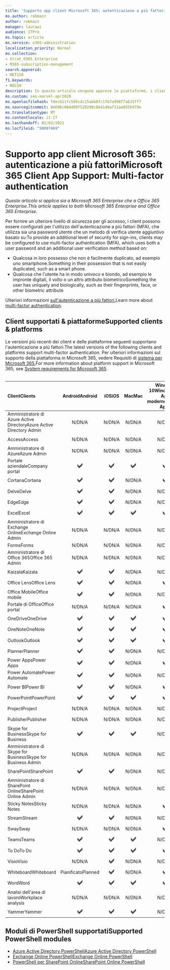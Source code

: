 ```yaml
---
title: 'Supporto app client Microsoft 365: autenticazione a più fattori'
ms.author: robmazz
author: robmazz
manager: laurawi
audience: ITPro
ms.topic: article
ms.service: o365-administration
localization_priority: Normal
ms.collection:
- Strat_O365_Enterprise
- M365-subscription-management
search.appverid:
- MET150
f1.keywords:
- NOCSH
description: In questo articolo vengono apprese le piattaforme, i client e i moduli di PowerShell che supportano l'autenticazione a più fattori per Microsoft 365.
ms.custom: seo-marvel-apr2020
ms.openlocfilehash: fdec611fc595cdc15abb0fc1fb7a998f7a615ff7
ms.sourcegitcommit: 8e696c084d097520209c864140af11aa055b979e
ms.translationtype: MT
ms.contentlocale: it-IT
ms.lasthandoff: 02/03/2021
ms.locfileid: "50097469"
---
```

# <a name="microsoft-365-client-app-support-multi-factor-authentication"></a><span data-ttu-id="503fd-103">Supporto app client Microsoft 365: autenticazione a più fattori</span><span class="sxs-lookup"><span data-stu-id="503fd-103">Microsoft 365 Client App Support: Multi-factor authentication</span></span>

<span data-ttu-id="503fd-104">*Questo articolo si applica sia a Microsoft 365 Enterprise che a Office 365 Enterprise*.</span><span class="sxs-lookup"><span data-stu-id="503fd-104">*This article applies to both Microsoft 365 Enterprise and Office 365 Enterprise.*</span></span>

<span data-ttu-id="503fd-105">Per fornire un ulteriore livello di sicurezza per gli accesso, i client possono essere configurati per l'utilizzo dell'autenticazione a più fattori (MFA), che utilizza sia una password utente che un metodo di verifica utente aggiuntivo basato su:</span><span class="sxs-lookup"><span data-stu-id="503fd-105">To provide an additional level of security for sign-ins, clients may be configured to use multi-factor authentication (MFA), which uses both a user password and an additional user verification method based on:</span></span>

- <span data-ttu-id="503fd-106">Qualcosa in loro possesso che non è facilmente duplicato, ad esempio uno smartphone.</span><span class="sxs-lookup"><span data-stu-id="503fd-106">Something  in their possession that is not easily duplicated, such as a smart phone.</span></span>
- <span data-ttu-id="503fd-107">Qualcosa che l'utente ha in modo univoco e biondo, ad esempio le impronte digitali, il volto o un altro attributo biometrico</span><span class="sxs-lookup"><span data-stu-id="503fd-107">Something the user has uniquely and biologically, such as their fingerprints, face, or other biometric attribute</span></span>

<span data-ttu-id="503fd-108">Ulteriori informazioni [sull'autenticazione a più fattori.](/azure/active-directory/authentication/multi-factor-authentication)</span><span class="sxs-lookup"><span data-stu-id="503fd-108">Learn more about [multi-factor authentication](/azure/active-directory/authentication/multi-factor-authentication).</span></span>

## <a name="supported-clients--platforms"></a><span data-ttu-id="503fd-109">Client supportati & piattaforme</span><span class="sxs-lookup"><span data-stu-id="503fd-109">Supported clients & platforms</span></span>

<span data-ttu-id="503fd-110">Le versioni più recenti dei client e delle piattaforme seguenti supportano l'autenticazione a più fattori.</span><span class="sxs-lookup"><span data-stu-id="503fd-110">The latest versions of the following clients and platforms support multi-factor authentication.</span></span> <span data-ttu-id="503fd-111">Per ulteriori informazioni sul supporto della piattaforma in Microsoft 365, vedere Requisiti di [sistema per Microsoft 365.](/microsoft-365/microsoft-365-and-office-resources)</span><span class="sxs-lookup"><span data-stu-id="503fd-111">For more information about platform support in Microsoft 365, see [System requirements for Microsoft 365](/microsoft-365/microsoft-365-and-office-resources).</span></span>
<br>
<br>

| <span data-ttu-id="503fd-112">Client</span><span class="sxs-lookup"><span data-stu-id="503fd-112">Clients</span></span> | <span data-ttu-id="503fd-113">Android</span><span class="sxs-lookup"><span data-stu-id="503fd-113">Android</span></span> | <span data-ttu-id="503fd-114">iOS</span><span class="sxs-lookup"><span data-stu-id="503fd-114">iOS</span></span> | <span data-ttu-id="503fd-115">Mac</span><span class="sxs-lookup"><span data-stu-id="503fd-115">Mac</span></span>| <span data-ttu-id="503fd-116">Windows 10</span><span class="sxs-lookup"><span data-stu-id="503fd-116">Windows 10</span></span> <br> <span data-ttu-id="503fd-117">App moderne</span><span class="sxs-lookup"><span data-stu-id="503fd-117">Modern Apps</span></span>| <span data-ttu-id="503fd-118">Windows 10</span><span class="sxs-lookup"><span data-stu-id="503fd-118">Windows 10</span></span> <br> <span data-ttu-id="503fd-119">Desktop</span><span class="sxs-lookup"><span data-stu-id="503fd-119">Desktop</span></span> |
|:---|:---:|:---:|:---:|:---:|:---:|
| <span data-ttu-id="503fd-120">Amministratore di Azure Active Directory</span><span class="sxs-lookup"><span data-stu-id="503fd-120">Azure Active Directory Admin</span></span> | <span data-ttu-id="503fd-121">N/D</span><span class="sxs-lookup"><span data-stu-id="503fd-121">N/A</span></span> | <span data-ttu-id="503fd-122">N/D</span><span class="sxs-lookup"><span data-stu-id="503fd-122">N/A</span></span> | <span data-ttu-id="503fd-123">N/D</span><span class="sxs-lookup"><span data-stu-id="503fd-123">N/A</span></span> | <span data-ttu-id="503fd-124">N/D</span><span class="sxs-lookup"><span data-stu-id="503fd-124">N/A</span></span> | ![Supportato](../media/check-mark.png) |
| <span data-ttu-id="503fd-126">Access</span><span class="sxs-lookup"><span data-stu-id="503fd-126">Access</span></span> | <span data-ttu-id="503fd-127">N/D</span><span class="sxs-lookup"><span data-stu-id="503fd-127">N/A</span></span> | <span data-ttu-id="503fd-128">N/D</span><span class="sxs-lookup"><span data-stu-id="503fd-128">N/A</span></span> | <span data-ttu-id="503fd-129">N/D</span><span class="sxs-lookup"><span data-stu-id="503fd-129">N/A</span></span> | <span data-ttu-id="503fd-130">N/D</span><span class="sxs-lookup"><span data-stu-id="503fd-130">N/A</span></span> | ![Supportato](../media/check-mark.png) |
| <span data-ttu-id="503fd-132">Amministratore di Azure</span><span class="sxs-lookup"><span data-stu-id="503fd-132">Azure Admin</span></span> | <span data-ttu-id="503fd-133">N/D</span><span class="sxs-lookup"><span data-stu-id="503fd-133">N/A</span></span> | <span data-ttu-id="503fd-134">N/D</span><span class="sxs-lookup"><span data-stu-id="503fd-134">N/A</span></span> | <span data-ttu-id="503fd-135">N/D</span><span class="sxs-lookup"><span data-stu-id="503fd-135">N/A</span></span> | <span data-ttu-id="503fd-136">N/D</span><span class="sxs-lookup"><span data-stu-id="503fd-136">N/A</span></span> | <span data-ttu-id="503fd-137">N/D</span><span class="sxs-lookup"><span data-stu-id="503fd-137">N/A</span></span> |
| <span data-ttu-id="503fd-138">Portale aziendale</span><span class="sxs-lookup"><span data-stu-id="503fd-138">Company portal</span></span> | ![Supportato](../media/check-mark.png) | ![Supportato](../media/check-mark.png) | ![Supportato](../media/check-mark.png) | ![Supportato](../media/check-mark.png) | <span data-ttu-id="503fd-143">N/D</span><span class="sxs-lookup"><span data-stu-id="503fd-143">N/A</span></span> |
| <span data-ttu-id="503fd-144">Cortana</span><span class="sxs-lookup"><span data-stu-id="503fd-144">Cortana</span></span> | ![Supportato](../media/check-mark.png) | ![Supportato](../media/check-mark.png) | <span data-ttu-id="503fd-147">N/D</span><span class="sxs-lookup"><span data-stu-id="503fd-147">N/A</span></span> | ![Supportato](../media/check-mark.png) | <span data-ttu-id="503fd-149">N/D</span><span class="sxs-lookup"><span data-stu-id="503fd-149">N/A</span></span> |
| <span data-ttu-id="503fd-150">Delve</span><span class="sxs-lookup"><span data-stu-id="503fd-150">Delve</span></span> | ![Supportato](../media/check-mark.png) | ![Supportato](../media/check-mark.png) | <span data-ttu-id="503fd-153">N/D</span><span class="sxs-lookup"><span data-stu-id="503fd-153">N/A</span></span> | <span data-ttu-id="503fd-154">N/D</span><span class="sxs-lookup"><span data-stu-id="503fd-154">N/A</span></span> | <span data-ttu-id="503fd-155">N/D</span><span class="sxs-lookup"><span data-stu-id="503fd-155">N/A</span></span> |
| <span data-ttu-id="503fd-156">Edge</span><span class="sxs-lookup"><span data-stu-id="503fd-156">Edge</span></span> | ![Supportato](../media/check-mark.png) | ![Supportato](../media/check-mark.png) | <span data-ttu-id="503fd-159">N/D</span><span class="sxs-lookup"><span data-stu-id="503fd-159">N/A</span></span> | <span data-ttu-id="503fd-160">N/D</span><span class="sxs-lookup"><span data-stu-id="503fd-160">N/A</span></span> | ![Supportato](../media/check-mark.png) |
| <span data-ttu-id="503fd-162">Excel</span><span class="sxs-lookup"><span data-stu-id="503fd-162">Excel</span></span> | ![Supportato](../media/check-mark.png) | ![Supportato](../media/check-mark.png) | ![Supportato](../media/check-mark.png) | ![Supportato](../media/check-mark.png) | ![Supportato](../media/check-mark.png) |
| <span data-ttu-id="503fd-168">Amministratore di Exchange Online</span><span class="sxs-lookup"><span data-stu-id="503fd-168">Exchange Online Admin</span></span> | <span data-ttu-id="503fd-169">N/D</span><span class="sxs-lookup"><span data-stu-id="503fd-169">N/A</span></span> | <span data-ttu-id="503fd-170">N/D</span><span class="sxs-lookup"><span data-stu-id="503fd-170">N/A</span></span> | <span data-ttu-id="503fd-171">N/D</span><span class="sxs-lookup"><span data-stu-id="503fd-171">N/A</span></span> | <span data-ttu-id="503fd-172">N/D</span><span class="sxs-lookup"><span data-stu-id="503fd-172">N/A</span></span> | ![Supportato](../media/check-mark.png) |
| <span data-ttu-id="503fd-174">Forms</span><span class="sxs-lookup"><span data-stu-id="503fd-174">Forms</span></span> | <span data-ttu-id="503fd-175">N/D</span><span class="sxs-lookup"><span data-stu-id="503fd-175">N/A</span></span> | <span data-ttu-id="503fd-176">N/D</span><span class="sxs-lookup"><span data-stu-id="503fd-176">N/A</span></span> | <span data-ttu-id="503fd-177">N/D</span><span class="sxs-lookup"><span data-stu-id="503fd-177">N/A</span></span> | <span data-ttu-id="503fd-178">N/D</span><span class="sxs-lookup"><span data-stu-id="503fd-178">N/A</span></span> | <span data-ttu-id="503fd-179">N/D</span><span class="sxs-lookup"><span data-stu-id="503fd-179">N/A</span></span> |
| <span data-ttu-id="503fd-180">Amministratore di Office 365</span><span class="sxs-lookup"><span data-stu-id="503fd-180">Office 365 Admin</span></span> | <span data-ttu-id="503fd-181">N/D</span><span class="sxs-lookup"><span data-stu-id="503fd-181">N/A</span></span> | <span data-ttu-id="503fd-182">N/D</span><span class="sxs-lookup"><span data-stu-id="503fd-182">N/A</span></span> | <span data-ttu-id="503fd-183">N/D</span><span class="sxs-lookup"><span data-stu-id="503fd-183">N/A</span></span> | <span data-ttu-id="503fd-184">N/D</span><span class="sxs-lookup"><span data-stu-id="503fd-184">N/A</span></span> | ![Supportato](../media/check-mark.png) |  |
| <span data-ttu-id="503fd-186">Kaizala</span><span class="sxs-lookup"><span data-stu-id="503fd-186">Kaizala</span></span> | ![Supportato](../media/check-mark.png) | ![Supportato](../media/check-mark.png) | <span data-ttu-id="503fd-189">N/D</span><span class="sxs-lookup"><span data-stu-id="503fd-189">N/A</span></span> | <span data-ttu-id="503fd-190">N/D</span><span class="sxs-lookup"><span data-stu-id="503fd-190">N/A</span></span> | <span data-ttu-id="503fd-191">N/D</span><span class="sxs-lookup"><span data-stu-id="503fd-191">N/A</span></span> |
| <span data-ttu-id="503fd-192">Office Lens</span><span class="sxs-lookup"><span data-stu-id="503fd-192">Office Lens</span></span>| ![Supportato](../media/check-mark.png) | ![Supportato](../media/check-mark.png) | <span data-ttu-id="503fd-195">N/D</span><span class="sxs-lookup"><span data-stu-id="503fd-195">N/A</span></span> | ![Supportato](../media/check-mark.png) | <span data-ttu-id="503fd-197">N/D</span><span class="sxs-lookup"><span data-stu-id="503fd-197">N/A</span></span> |
| <span data-ttu-id="503fd-198">Office Mobile</span><span class="sxs-lookup"><span data-stu-id="503fd-198">Office mobile</span></span> | ![Supportato](../media/check-mark.png) | ![Supportato](../media/check-mark.png) | <span data-ttu-id="503fd-201">N/D</span><span class="sxs-lookup"><span data-stu-id="503fd-201">N/A</span></span> | <span data-ttu-id="503fd-202">N/D</span><span class="sxs-lookup"><span data-stu-id="503fd-202">N/A</span></span> | <span data-ttu-id="503fd-203">N/D</span><span class="sxs-lookup"><span data-stu-id="503fd-203">N/A</span></span> |
| <span data-ttu-id="503fd-204">Portale di Office</span><span class="sxs-lookup"><span data-stu-id="503fd-204">Office portal</span></span> | <span data-ttu-id="503fd-205">N/D</span><span class="sxs-lookup"><span data-stu-id="503fd-205">N/A</span></span> | <span data-ttu-id="503fd-206">N/D</span><span class="sxs-lookup"><span data-stu-id="503fd-206">N/A</span></span> | <span data-ttu-id="503fd-207">N/D</span><span class="sxs-lookup"><span data-stu-id="503fd-207">N/A</span></span> | ![Supportato](../media/check-mark.png) | <span data-ttu-id="503fd-209">N/D</span><span class="sxs-lookup"><span data-stu-id="503fd-209">N/A</span></span> |
| <span data-ttu-id="503fd-210">OneDrive</span><span class="sxs-lookup"><span data-stu-id="503fd-210">OneDrive</span></span> | ![Supportato](../media/check-mark.png) | ![Supportato](../media/check-mark.png) | ![Supportato](../media/check-mark.png) | ![Supportato](../media/check-mark.png) | ![Supportato](../media/check-mark.png) |
| <span data-ttu-id="503fd-216">OneNote</span><span class="sxs-lookup"><span data-stu-id="503fd-216">OneNote</span></span> | ![Supportato](../media/check-mark.png) | ![Supportato](../media/check-mark.png) | ![Supportato](../media/check-mark.png) | ![Supportato](../media/check-mark.png) | ![Supportato](../media/check-mark.png) |
| <span data-ttu-id="503fd-222">Outlook</span><span class="sxs-lookup"><span data-stu-id="503fd-222">Outlook</span></span> | ![Supportato](../media/check-mark.png) | ![Supportato](../media/check-mark.png) | ![Supportato](../media/check-mark.png) | ![Supportato](../media/check-mark.png) | ![Supportato](../media/check-mark.png) |
| <span data-ttu-id="503fd-228">Planner</span><span class="sxs-lookup"><span data-stu-id="503fd-228">Planner</span></span> | ![Supportato](../media/check-mark.png) | ![Supportato](../media/check-mark.png) | <span data-ttu-id="503fd-231">N/D</span><span class="sxs-lookup"><span data-stu-id="503fd-231">N/A</span></span> | <span data-ttu-id="503fd-232">N/D</span><span class="sxs-lookup"><span data-stu-id="503fd-232">N/A</span></span> | <span data-ttu-id="503fd-233">N/D</span><span class="sxs-lookup"><span data-stu-id="503fd-233">N/A</span></span> |
| <span data-ttu-id="503fd-234">Power Apps</span><span class="sxs-lookup"><span data-stu-id="503fd-234">Power Apps</span></span> | ![Supportato](../media/check-mark.png) | ![Supportato](../media/check-mark.png) | <span data-ttu-id="503fd-237">N/D</span><span class="sxs-lookup"><span data-stu-id="503fd-237">N/A</span></span> | ![Supportato](../media/check-mark.png) | <span data-ttu-id="503fd-239">N/D</span><span class="sxs-lookup"><span data-stu-id="503fd-239">N/A</span></span> |
| <span data-ttu-id="503fd-240">Power Automate</span><span class="sxs-lookup"><span data-stu-id="503fd-240">Power Automate</span></span> | ![Supportato](../media/check-mark.png) | ![Supportato](../media/check-mark.png) | <span data-ttu-id="503fd-243">N/D</span><span class="sxs-lookup"><span data-stu-id="503fd-243">N/A</span></span> | <span data-ttu-id="503fd-244">N/D</span><span class="sxs-lookup"><span data-stu-id="503fd-244">N/A</span></span> | <span data-ttu-id="503fd-245">N/D</span><span class="sxs-lookup"><span data-stu-id="503fd-245">N/A</span></span> |
| <span data-ttu-id="503fd-246">Power BI</span><span class="sxs-lookup"><span data-stu-id="503fd-246">Power BI</span></span> | ![Supportato](../media/check-mark.png) | ![Supportato](../media/check-mark.png) | <span data-ttu-id="503fd-249">N/D</span><span class="sxs-lookup"><span data-stu-id="503fd-249">N/A</span></span> | ![Supportato](../media/check-mark.png) | ![Supportato](../media/check-mark.png) |
| <span data-ttu-id="503fd-252">PowerPoint</span><span class="sxs-lookup"><span data-stu-id="503fd-252">PowerPoint</span></span> | ![Supportato](../media/check-mark.png) | ![Supportato](../media/check-mark.png) | ![Supportato](../media/check-mark.png) | ![Supportato](../media/check-mark.png) | ![Supportato](../media/check-mark.png) |
| <span data-ttu-id="503fd-258">Project</span><span class="sxs-lookup"><span data-stu-id="503fd-258">Project</span></span> | <span data-ttu-id="503fd-259">N/D</span><span class="sxs-lookup"><span data-stu-id="503fd-259">N/A</span></span> | <span data-ttu-id="503fd-260">N/D</span><span class="sxs-lookup"><span data-stu-id="503fd-260">N/A</span></span> | <span data-ttu-id="503fd-261">N/D</span><span class="sxs-lookup"><span data-stu-id="503fd-261">N/A</span></span> | <span data-ttu-id="503fd-262">N/D</span><span class="sxs-lookup"><span data-stu-id="503fd-262">N/A</span></span> | ![Supportato](../media/check-mark.png) |
| <span data-ttu-id="503fd-264">Publisher</span><span class="sxs-lookup"><span data-stu-id="503fd-264">Publisher</span></span> | <span data-ttu-id="503fd-265">N/D</span><span class="sxs-lookup"><span data-stu-id="503fd-265">N/A</span></span> | <span data-ttu-id="503fd-266">N/D</span><span class="sxs-lookup"><span data-stu-id="503fd-266">N/A</span></span> | <span data-ttu-id="503fd-267">N/D</span><span class="sxs-lookup"><span data-stu-id="503fd-267">N/A</span></span> | <span data-ttu-id="503fd-268">N/D</span><span class="sxs-lookup"><span data-stu-id="503fd-268">N/A</span></span> | ![Supportato](../media/check-mark.png) |
| <span data-ttu-id="503fd-270">Skype for Business</span><span class="sxs-lookup"><span data-stu-id="503fd-270">Skype for Business</span></span> | ![Supportato](../media/check-mark.png) | ![Supportato](../media/check-mark.png) | ![Supportato](../media/check-mark.png) | <span data-ttu-id="503fd-274">N/D</span><span class="sxs-lookup"><span data-stu-id="503fd-274">N/A</span></span> | ![Supportato](../media/check-mark.png) |
| <span data-ttu-id="503fd-276">Amministratore di Skype for Business</span><span class="sxs-lookup"><span data-stu-id="503fd-276">Skype for Business Admin</span></span> | <span data-ttu-id="503fd-277">N/D</span><span class="sxs-lookup"><span data-stu-id="503fd-277">N/A</span></span> | <span data-ttu-id="503fd-278">N/D</span><span class="sxs-lookup"><span data-stu-id="503fd-278">N/A</span></span> | <span data-ttu-id="503fd-279">N/D</span><span class="sxs-lookup"><span data-stu-id="503fd-279">N/A</span></span> | <span data-ttu-id="503fd-280">N/D</span><span class="sxs-lookup"><span data-stu-id="503fd-280">N/A</span></span> | ![Supportato](../media/check-mark.png) |
| <span data-ttu-id="503fd-282">SharePoint</span><span class="sxs-lookup"><span data-stu-id="503fd-282">SharePoint</span></span> | ![Supportato](../media/check-mark.png) | ![Supportato](../media/check-mark.png) | <span data-ttu-id="503fd-285">N/D</span><span class="sxs-lookup"><span data-stu-id="503fd-285">N/A</span></span> | <span data-ttu-id="503fd-286">N/D</span><span class="sxs-lookup"><span data-stu-id="503fd-286">N/A</span></span> | <span data-ttu-id="503fd-287">N/D</span><span class="sxs-lookup"><span data-stu-id="503fd-287">N/A</span></span> |
| <span data-ttu-id="503fd-288">Amministratore di SharePoint Online</span><span class="sxs-lookup"><span data-stu-id="503fd-288">SharePoint Online Admin</span></span> | <span data-ttu-id="503fd-289">N/D</span><span class="sxs-lookup"><span data-stu-id="503fd-289">N/A</span></span> | <span data-ttu-id="503fd-290">N/D</span><span class="sxs-lookup"><span data-stu-id="503fd-290">N/A</span></span> | <span data-ttu-id="503fd-291">N/D</span><span class="sxs-lookup"><span data-stu-id="503fd-291">N/A</span></span> | <span data-ttu-id="503fd-292">N/D</span><span class="sxs-lookup"><span data-stu-id="503fd-292">N/A</span></span> | ![Supportato](../media/check-mark.png) |
| <span data-ttu-id="503fd-294">Sticky Notes</span><span class="sxs-lookup"><span data-stu-id="503fd-294">Sticky Notes</span></span> | <span data-ttu-id="503fd-295">N/D</span><span class="sxs-lookup"><span data-stu-id="503fd-295">N/A</span></span> | <span data-ttu-id="503fd-296">N/D</span><span class="sxs-lookup"><span data-stu-id="503fd-296">N/A</span></span> | <span data-ttu-id="503fd-297">N/D</span><span class="sxs-lookup"><span data-stu-id="503fd-297">N/A</span></span> | ![Supportato](../media/check-mark.png) | <span data-ttu-id="503fd-299">N/D</span><span class="sxs-lookup"><span data-stu-id="503fd-299">N/A</span></span> |
| <span data-ttu-id="503fd-300">Stream</span><span class="sxs-lookup"><span data-stu-id="503fd-300">Stream</span></span> | ![Supportato](../media/check-mark.png) | ![Supportato](../media/check-mark.png) | <span data-ttu-id="503fd-303">N/D</span><span class="sxs-lookup"><span data-stu-id="503fd-303">N/A</span></span> | <span data-ttu-id="503fd-304">N/D</span><span class="sxs-lookup"><span data-stu-id="503fd-304">N/A</span></span> | <span data-ttu-id="503fd-305">N/D</span><span class="sxs-lookup"><span data-stu-id="503fd-305">N/A</span></span> |
| <span data-ttu-id="503fd-306">Sway</span><span class="sxs-lookup"><span data-stu-id="503fd-306">Sway</span></span> | <span data-ttu-id="503fd-307">N/D</span><span class="sxs-lookup"><span data-stu-id="503fd-307">N/A</span></span> | <span data-ttu-id="503fd-308">N/D</span><span class="sxs-lookup"><span data-stu-id="503fd-308">N/A</span></span> | <span data-ttu-id="503fd-309">N/D</span><span class="sxs-lookup"><span data-stu-id="503fd-309">N/A</span></span> | ![Supportato](../media/check-mark.png) | <span data-ttu-id="503fd-311">N/D</span><span class="sxs-lookup"><span data-stu-id="503fd-311">N/A</span></span> |
| <span data-ttu-id="503fd-312">Teams</span><span class="sxs-lookup"><span data-stu-id="503fd-312">Teams</span></span> | ![Supportato](../media/check-mark.png) | ![Supportato](../media/check-mark.png) | ![Supportato](../media/check-mark.png) | <span data-ttu-id="503fd-316">N/D</span><span class="sxs-lookup"><span data-stu-id="503fd-316">N/A</span></span> | ![Supportato](../media/check-mark.png) |
| <span data-ttu-id="503fd-318">To Do</span><span class="sxs-lookup"><span data-stu-id="503fd-318">To Do</span></span> | ![Supportato](../media/check-mark.png) | ![Supportato](../media/check-mark.png) | ![Supportato](../media/check-mark.png) | ![Supportato](../media/check-mark.png) | <span data-ttu-id="503fd-323">N/D</span><span class="sxs-lookup"><span data-stu-id="503fd-323">N/A</span></span> |
| <span data-ttu-id="503fd-324">Visio</span><span class="sxs-lookup"><span data-stu-id="503fd-324">Visio</span></span> | <span data-ttu-id="503fd-325">N/D</span><span class="sxs-lookup"><span data-stu-id="503fd-325">N/A</span></span> | ![Supportato](../media/check-mark.png) | <span data-ttu-id="503fd-327">N/D</span><span class="sxs-lookup"><span data-stu-id="503fd-327">N/A</span></span> | <span data-ttu-id="503fd-328">N/D</span><span class="sxs-lookup"><span data-stu-id="503fd-328">N/A</span></span> | ![Supportato](../media/check-mark.png) |
| <span data-ttu-id="503fd-330">Whiteboard</span><span class="sxs-lookup"><span data-stu-id="503fd-330">Whiteboard</span></span> | <span data-ttu-id="503fd-331">Pianificato</span><span class="sxs-lookup"><span data-stu-id="503fd-331">Planned</span></span> | ![Supportato](../media/check-mark.png) | <span data-ttu-id="503fd-333">N/D</span><span class="sxs-lookup"><span data-stu-id="503fd-333">N/A</span></span> | ![Supportato](../media/check-mark.png) | <span data-ttu-id="503fd-335">N/D</span><span class="sxs-lookup"><span data-stu-id="503fd-335">N/A</span></span> |
| <span data-ttu-id="503fd-336">Word</span><span class="sxs-lookup"><span data-stu-id="503fd-336">Word</span></span> | ![Supportato](../media/check-mark.png) | ![Supportato](../media/check-mark.png) | ![Supportato](../media/check-mark.png) | ![Supportato](../media/check-mark.png) | ![Supportato](../media/check-mark.png) |
| <span data-ttu-id="503fd-342">Analisi dell'area di lavoro</span><span class="sxs-lookup"><span data-stu-id="503fd-342">Workplace analysis</span></span> | <span data-ttu-id="503fd-343">N/D</span><span class="sxs-lookup"><span data-stu-id="503fd-343">N/A</span></span> | <span data-ttu-id="503fd-344">N/D</span><span class="sxs-lookup"><span data-stu-id="503fd-344">N/A</span></span> | <span data-ttu-id="503fd-345">N/D</span><span class="sxs-lookup"><span data-stu-id="503fd-345">N/A</span></span> | <span data-ttu-id="503fd-346">N/D</span><span class="sxs-lookup"><span data-stu-id="503fd-346">N/A</span></span> | <span data-ttu-id="503fd-347">N/D</span><span class="sxs-lookup"><span data-stu-id="503fd-347">N/A</span></span> |
| <span data-ttu-id="503fd-348">Yammer</span><span class="sxs-lookup"><span data-stu-id="503fd-348">Yammer</span></span> | ![Supportato](../media/check-mark.png) | ![Supportato](../media/check-mark.png) | ![Supportato](../media/check-mark.png) | <span data-ttu-id="503fd-352">N/D</span><span class="sxs-lookup"><span data-stu-id="503fd-352">N/A</span></span> | ![Supportato](../media/check-mark.png) |

## <a name="supported-powershell-modules"></a><span data-ttu-id="503fd-354">Moduli di PowerShell supportati</span><span class="sxs-lookup"><span data-stu-id="503fd-354">Supported PowerShell modules</span></span>

- [<span data-ttu-id="503fd-355">Azure Active Directory PowerShell</span><span class="sxs-lookup"><span data-stu-id="503fd-355">Azure Active Directory PowerShell</span></span>](/powershell/azure/active-directory/overview?view=azureadps-2.0)
- [<span data-ttu-id="503fd-356">Exchange Online PowerShell</span><span class="sxs-lookup"><span data-stu-id="503fd-356">Exchange Online PowerShell</span></span>](/powershell/exchange/exchange-online-powershell)
- [<span data-ttu-id="503fd-357">PowerShell per SharePoint Online</span><span class="sxs-lookup"><span data-stu-id="503fd-357">SharePoint Online PowerShell</span></span>](/powershell/sharepoint/sharepoint-online/connect-sharepoint-online)